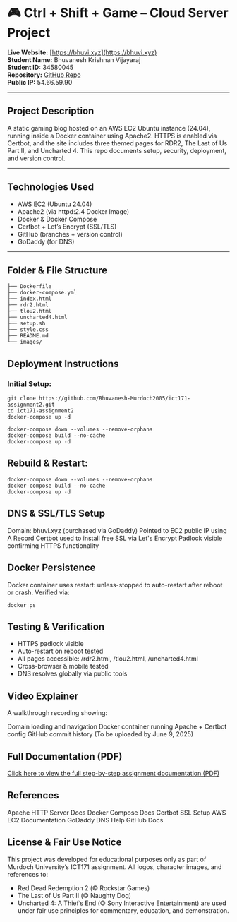 # 🎮 Ctrl + Shift + Game – Cloud Server Project

**Live Website:** [https://bhuvi.xyz](https://bhuvi.xyz)  
**Student Name:** Bhuvanesh Krishnan Vijayaraj  
**Student ID:** 34580045  
**Repository:** [GitHub Repo](https://github.com/Bhuvanesh-Murdoch2005/ict171-assignment2)  
**Public IP:** 54.66.59.90

---

## Project Description

A static gaming blog hosted on an AWS EC2 Ubuntu instance (24.04), running inside a Docker container using Apache2. HTTPS is enabled via Certbot, and the site includes three themed pages for RDR2, The Last of Us Part II, and Uncharted 4. This repo documents setup, security, deployment, and version control.

---

## Technologies Used

- AWS EC2 (Ubuntu 24.04)
- Apache2 (via httpd:2.4 Docker Image)
- Docker & Docker Compose
- Certbot + Let’s Encrypt (SSL/TLS)
- GitHub (branches + version control)
- GoDaddy (for DNS)

---

## Folder & File Structure

```
├── Dockerfile
├── docker-compose.yml
├── index.html
├── rdr2.html
├── tlou2.html
├── uncharted4.html
├── setup.sh
├── style.css
├── README.md
└── images/
```

## Deployment Instructions

### Initial Setup:
```
git clone https://github.com/Bhuvanesh-Murdoch2005/ict171-assignment2.git
cd ict171-assignment2
docker-compose up -d

docker-compose down --volumes --remove-orphans
docker-compose build --no-cache
docker-compose up -d
```
## Rebuild & Restart:
```
docker-compose down --volumes --remove-orphans
docker-compose build --no-cache
docker-compose up -d
```
## DNS & SSL/TLS Setup

Domain: bhuvi.xyz (purchased via GoDaddy)
Pointed to EC2 public IP using A Record
Certbot used to install free SSL via Let's Encrypt
Padlock visible confirming HTTPS functionality

## Docker Persistence

Docker container uses restart: unless-stopped to auto-restart after reboot or crash. Verified via:
```
docker ps
```
## Testing & Verification

- HTTPS padlock visible
- Auto-restart on reboot tested
- All pages accessible: /rdr2.html, /tlou2.html, /uncharted4.html
- Cross-browser & mobile tested
- DNS resolves globally via public tools

## Video Explainer

A walkthrough recording showing:

Domain loading and navigation
Docker container running
Apache + Certbot config
GitHub commit history
(To be uploaded by June 9, 2025)

## Full Documentation (PDF)

[Click here to view the full step-by-step assignment documentation (PDF)](docs/34580045_KrishnanVijayaraj_Bhuvanesh_ICT171Assignemnt2_Docuemntation.pdf)

## References

Apache HTTP Server Docs
Docker Compose Docs
Certbot SSL Setup
AWS EC2 Documentation
GoDaddy DNS Help
GitHub Docs

## License & Fair Use Notice

This project was developed for educational purposes only as part of Murdoch University’s ICT171 assignment.
All logos, character images, and references to:

- Red Dead Redemption 2 (© Rockstar Games)
- The Last of Us Part II (© Naughty Dog)
- Uncharted 4: A Thief’s End (© Sony Interactive Entertainment)
are used under fair use principles for commentary, education, and demonstration.

